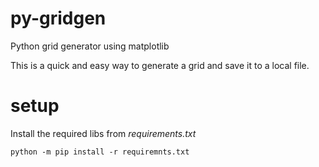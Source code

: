 # py-gridgen
Python grid generator using matplotlib

This is a quick and easy way to generate a grid and save it to a local file.

# setup
Install the required libs from *requirements.txt*

`python -m pip install -r requiremnts.txt`
